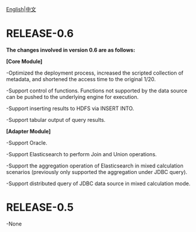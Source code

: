 [English](./release-notes.md)|[中文](../zh/about/release-notes.md)

# **RELEASE-0.6**

**The changes involved in version 0.6 are as follows:**

**[Core Module]**

-Optimized the deployment process, increased the scripted collection of metadata, and shortened the access time to the original 1/20.

-Support control of functions. Functions not supported by the data source can be pushed to the underlying engine for execution.

-Support inserting results to HDFS via INSERT INTO.

-Support tabular output of query results.

**[Adapter Module]**

-Support Oracle.

-Support Elasticsearch to perform Join and Union operations.

-Support the aggregation operation of Elasticsearch in mixed calculation scenarios (previously only supported the aggregation under JDBC query).

-Support distributed query of JDBC data source in mixed calculation mode.

# **RELEASE-0.5**
-None
